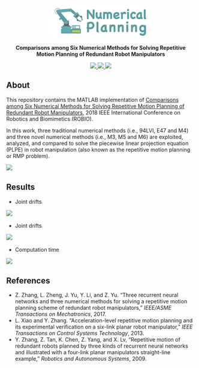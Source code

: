 <br />
<p align="center">
  <img src="image/numerical.png" alt="logo" width="280" height="88">

  <p align="center">
  <strong>Comparisons among Six Numerical Methods for Solving Repetitive Motion Planning of Redundant Robot Manipulators</strong>
  </p>
</p>

<p align="center">
  <a href="https://github.com/ldkong1205/numerical-planning/blob/master/Conference_ROBIO2018.pdf">
    <img src="https://img.shields.io/badge/Paper-%F0%9F%93%83-blue">
  </a>
  <a href="">
    <img src="https://img.shields.io/badge/Slides-%F0%9F%8E%AC-green">
  </a>
  <a href="">
    <img src="https://img.shields.io/badge/%E4%B8%AD%E8%AF%91%E7%89%88-%F0%9F%90%BC-red">
  </a>
</p>

## About
This repository contains the MATLAB implementation of <a href="https://ieeexplore.ieee.org/document/8665072">Comparisons among Six Numerical Methods for Solving Repetitive Motion Planning of Redundant Robot Manipulators</a>, 2018 IEEE International Conference on Robotics and Biomimetics (ROBIO).

In this work, three traditional numerical methods (i.e., 94LVI, E47 and M4) and three novel numerical methods (i.e., M3, M5 and M6) are exploited, analyzed, and compared to solve the piecewise linear projection equation (PLPE) in robot manipulation (also known as the repetitive motion planning or RMP problem).

<img src="https://github.com/ldkong1205/numerical-planning/blob/master/image/simulation.png">

## Results

- Joint drifts
<img src="https://github.com/ldkong1205/numerical-planning/blob/master/image/table01.png">

- Joint drifts
<img src="https://github.com/ldkong1205/numerical-planning/blob/master/image/table02.png">

- Computation time
<img src="https://github.com/ldkong1205/numerical-planning/blob/master/image/table03.png">

## References

* Z. Zhang, L. Zheng, J. Yu, Y. Li, and Z. Yu. “Three recurrent neural networks and three numerical methods for solving a repetitive motion planning scheme of redundant robot manipulators,” *IEEE/ASME Transactions on Mechatronics*, 2017.
* L. Xiao and Y. Zhang. “Acceleration-level repetitive motion planning and its experimental verification on a six-link planar robot manipulator,” *IEEE Transactions on Control Systems Technology*, 2013.
* Y. Zhang, Z. Tan, K. Chen, Z. Yang, and X. Lv, “Repetitive motion of redundant robots planned by three kinds of recurrent neural networks and illustrated with a four-link planar manipulators straight-line example,” *Robotics and Autonomous Systems*, 2009.
